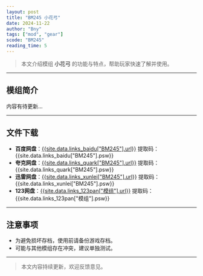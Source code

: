 ```yaml
---
layout: post
title: "BM245 小花弓"
date: 2024-11-22
author: "Bny"
tags: ["mod", "gear"]
scode: "BM245"
reading_time: 5
---
```


> 本文介绍模组 **小花弓** 的功能与特点，帮助玩家快速了解并使用。

---

## 模组简介

内容有待更新...

---

## 文件下载
- **百度网盘**：[{{site.data.links_baidu["BM245"].url}}]({{site.data.links_baidu["BM245"].url}}) 提取码：{{site.data.links_baidu["BM245"].psw}}
- **夸克网盘**：[{{site.data.links_quark["BM245"].url}}]({{site.data.links_quark["BM245"].url}}) 提取码：{{site.data.links_quark["BM245"].psw}}
- **迅雷网盘**：[{{site.data.links_xunlei["BM245"].url}}]({{site.data.links_xunlei["BM245"].url}}) 提取码：{{site.data.links_xunlei["BM245"].psw}}
- **123网盘**：[{{site.data.links_123pan["模组"].url}}]({{site.data.links_123pan["模组"].url}}) 提取码：{{site.data.links_123pan["模组"].psw}}

---

## 注意事项
- 为避免损坏存档，使用前请备份游戏存档。
- 可能与其他模组存在冲突，建议单独测试。

---

> 本文内容持续更新，欢迎反馈意见。
